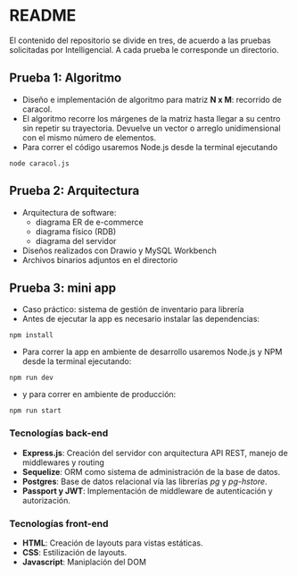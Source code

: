 # README
El contenido del repositorio se divide en tres, de acuerdo a las pruebas solicitadas por Intelligencial. A cada prueba le corresponde un directorio.
## Prueba 1: Algoritmo
* Diseño e implementación de algoritmo para matriz **N x M**: recorrido de caracol.
* El algoritmo recorre los márgenes de la matriz hasta llegar a su centro sin repetir su trayectoria. Devuelve un vector o arreglo unidimensional con el mismo número de elementos.
* Para correr el código usaremos Node.js desde la terminal ejecutando
``````
node caracol.js
``````
## Prueba 2: Arquitectura
* Arquitectura de software: 
  * diagrama ER de e-commerce
  * diagrama físico (RDB)
  * diagrama del servidor
* Diseños realizados con Drawio y MySQL Workbench
* Archivos binarios adjuntos en el directorio
## Prueba 3: mini app
* Caso práctico: sistema de gestión de inventario para librería 
* Antes de ejecutar la app es necesario instalar las dependencias:
```
npm install
```
* Para correr la app en ambiente de desarrollo usaremos Node.js y NPM desde la terminal ejecutando:
``````
npm run dev
``````
* y para correr en ambiente de producción:
``````
npm run start
``````
### Tecnologías back-end
* **Express.js**: Creación del servidor con arquitectura API REST, manejo de middlewares y routing
* **Sequelize**: ORM como sistema de administración de la base de datos.
* **Postgres**: Base de datos relacional vía las librerías *pg* y *pg-hstore*.
* **Passport y JWT**: Implementación de middleware de autenticación y autorización.

### Tecnologías front-end
* **HTML**: Creación de layouts para vistas estáticas.
* **CSS**: Estilización de layouts.
* **Javascript**: Maniplación del DOM